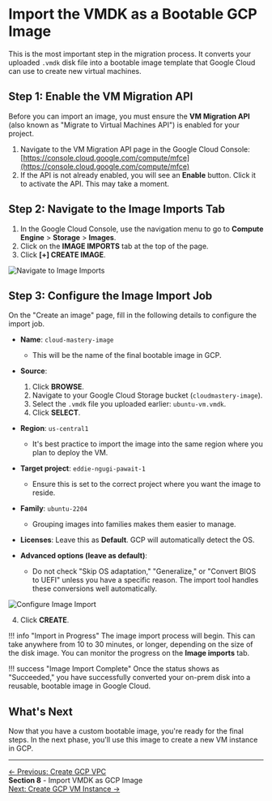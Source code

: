 # Import the VMDK as a Bootable GCP Image

This is the most important step in the migration process. It converts your uploaded `.vmdk` disk file into a bootable image template that Google Cloud can use to create new virtual machines.

## Step 1: Enable the VM Migration API

Before you can import an image, you must ensure the **VM Migration API** (also known as "Migrate to Virtual Machines API") is enabled for your project.

1.  Navigate to the VM Migration API page in the Google Cloud Console:
    [https://console.cloud.google.com/compute/mfce](https://console.cloud.google.com/compute/mfce)
2.  If the API is not already enabled, you will see an **Enable** button. Click it to activate the API. This may take a moment.

## Step 2: Navigate to the Image Imports Tab

1.  In the Google Cloud Console, use the navigation menu to go to **Compute Engine** > **Storage** > **Images**.
2.  Click on the **IMAGE IMPORTS** tab at the top of the page.
3.  Click **[+] CREATE IMAGE**.

![Navigate to Image Imports](https://storage.googleapis.com/pawait-sitedocs/migration/gcp-navigate-image-imports.png)

## Step 3: Configure the Image Import Job

On the "Create an image" page, fill in the following details to configure the import job.

*   **Name**: `cloud-mastery-image`
    *   This will be the name of the final bootable image in GCP.

*   **Source**:
    1.  Click **BROWSE**.
    2.  Navigate to your Google Cloud Storage bucket (`cloudmastery-image`).
    3.  Select the `.vmdk` file you uploaded earlier: `ubuntu-vm.vmdk`.
    4.  Click **SELECT**.

*   **Region**: `us-central1`
    *   It's best practice to import the image into the same region where you plan to deploy the VM.

*   **Target project**: `eddie-ngugi-pawait-1`
    *   Ensure this is set to the correct project where you want the image to reside.

*   **Family**: `ubuntu-2204`
    *   Grouping images into families makes them easier to manage.

*   **Licenses**: Leave this as **Default**. GCP will automatically detect the OS.

*   **Advanced options (leave as default)**:
    *   Do not check "Skip OS adaptation," "Generalize," or "Convert BIOS to UEFI" unless you have a specific reason. The import tool handles these conversions well automatically.

![Configure Image Import](https://storage.googleapis.com/pawait-sitedocs/migration/gcp-configure-image-import.png)

4.  Click **CREATE**.

!!! info "Import in Progress"
    The image import process will begin. This can take anywhere from 10 to 30 minutes, or longer, depending on the size of the disk image. You can monitor the progress on the **Image imports** tab.

!!! success "Image Import Complete"
    Once the status shows as "Succeeded," you have successfully converted your on-prem disk into a reusable, bootable image in Google Cloud.

## What's Next

Now that you have a custom bootable image, you're ready for the final steps. In the next phase, you'll use this image to create a new VM instance in GCP.

---

<div class="page-nav">
  <div class="nav-item">
    <a href="../migration-create-vpc/" class="btn-secondary">← Previous: Create GCP VPC</a>
  </div>
  <div class="nav-item">
    <span><strong>Section 8</strong> - Import VMDK as GCP Image</span>
  </div>
  <div class="nav-item">
    <a href="../migration-create-vm/" class="btn-primary">Next: Create GCP VM Instance →</a>
  </div>
</div>